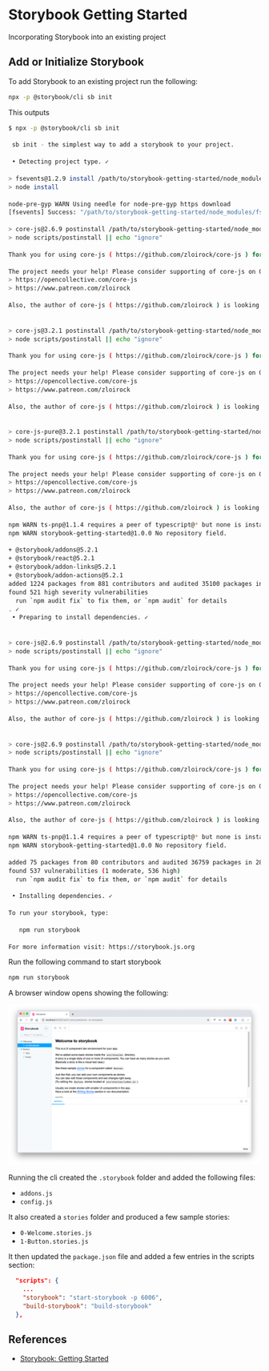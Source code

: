 # Storybook Getting Started

Incorporating Storybook into an existing project

## Add or Initialize Storybook

To add Storybook to an existing project run the following:

```bash
npx -p @storybook/cli sb init
```

This outputs

```bash
$ npx -p @storybook/cli sb init

 sb init - the simplest way to add a storybook to your project. 

 • Detecting project type. ✓

> fsevents@1.2.9 install /path/to/storybook-getting-started/node_modules/fsevents
> node install

node-pre-gyp WARN Using needle for node-pre-gyp https download 
[fsevents] Success: "/path/to/storybook-getting-started/node_modules/fsevents/lib/binding/Release/node-v64-darwin-x64/fse.node" is installed via remote

> core-js@2.6.9 postinstall /path/to/storybook-getting-started/node_modules/babel-runtime/node_modules/core-js
> node scripts/postinstall || echo "ignore"

Thank you for using core-js ( https://github.com/zloirock/core-js ) for polyfilling JavaScript standard library!

The project needs your help! Please consider supporting of core-js on Open Collective or Patreon: 
> https://opencollective.com/core-js 
> https://www.patreon.com/zloirock 

Also, the author of core-js ( https://github.com/zloirock ) is looking for a good job -)


> core-js@3.2.1 postinstall /path/to/storybook-getting-started/node_modules/core-js
> node scripts/postinstall || echo "ignore"

Thank you for using core-js ( https://github.com/zloirock/core-js ) for polyfilling JavaScript standard library!

The project needs your help! Please consider supporting of core-js on Open Collective or Patreon: 
> https://opencollective.com/core-js 
> https://www.patreon.com/zloirock 

Also, the author of core-js ( https://github.com/zloirock ) is looking for a good job -)


> core-js-pure@3.2.1 postinstall /path/to/storybook-getting-started/node_modules/core-js-pure
> node scripts/postinstall || echo "ignore"

Thank you for using core-js ( https://github.com/zloirock/core-js ) for polyfilling JavaScript standard library!

The project needs your help! Please consider supporting of core-js on Open Collective or Patreon: 
> https://opencollective.com/core-js 
> https://www.patreon.com/zloirock 

Also, the author of core-js ( https://github.com/zloirock ) is looking for a good job -)

npm WARN ts-pnp@1.1.4 requires a peer of typescript@* but none is installed. You must install peer dependencies yourself.
npm WARN storybook-getting-started@1.0.0 No repository field.

+ @storybook/addons@5.2.1
+ @storybook/react@5.2.1
+ @storybook/addon-links@5.2.1
+ @storybook/addon-actions@5.2.1
added 1224 packages from 881 contributors and audited 35100 packages in 79.885s
found 521 high severity vulnerabilities
  run `npm audit fix` to fix them, or `npm audit` for details
. ✓
 • Preparing to install dependencies. ✓


> core-js@2.6.9 postinstall /path/to/storybook-getting-started/node_modules/@storybook/addon-info/node_modules/core-js
> node scripts/postinstall || echo "ignore"

Thank you for using core-js ( https://github.com/zloirock/core-js ) for polyfilling JavaScript standard library!

The project needs your help! Please consider supporting of core-js on Open Collective or Patreon: 
> https://opencollective.com/core-js 
> https://www.patreon.com/zloirock 

Also, the author of core-js ( https://github.com/zloirock ) is looking for a good job -)


> core-js@2.6.9 postinstall /path/to/storybook-getting-started/node_modules/@storybook/addon-knobs/node_modules/core-js
> node scripts/postinstall || echo "ignore"

Thank you for using core-js ( https://github.com/zloirock/core-js ) for polyfilling JavaScript standard library!

The project needs your help! Please consider supporting of core-js on Open Collective or Patreon: 
> https://opencollective.com/core-js 
> https://www.patreon.com/zloirock 

Also, the author of core-js ( https://github.com/zloirock ) is looking for a good job -)

npm WARN ts-pnp@1.1.4 requires a peer of typescript@* but none is installed. You must install peer dependencies yourself.
npm WARN storybook-getting-started@1.0.0 No repository field.

added 75 packages from 80 contributors and audited 36759 packages in 28.681s
found 537 vulnerabilities (1 moderate, 536 high)
  run `npm audit fix` to fix them, or `npm audit` for details

 • Installing dependencies. ✓

To run your storybook, type:

   npm run storybook 

For more information visit: https://storybook.js.org

```

Run the following command to start storybook

```bash
npm run storybook
```

A browser window opens showing the following:

![](docs/storybook-getting-started-demo.png)

Running the cli created the `.storybook` folder and added the following files:

- `addons.js`
- `config.js`

It also created a `stories` folder and produced a few sample stories:

- `0-Welcome.stories.js`
- `1-Button.stories.js`

It then updated the `package.json` file and added a few entries in the scripts section:

```json
  "scripts": {
    ...
    "storybook": "start-storybook -p 6006",
    "build-storybook": "build-storybook"
  },
```

## References

- [Storybook: Getting Started](https://app.pluralsight.com/library/courses/storybook-getting-started/table-of-contents)